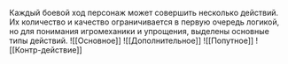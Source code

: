 Каждый боевой ход персонаж может совершить несколько действий. Их количество и качество ограничивается в первую очередь логикой, но для понимания игромеханики и упрощения, выделены основные типы действий. 
![[Основное]]
![[Дополнительное]]
![[Попутное]]
![[Контр-действие]]